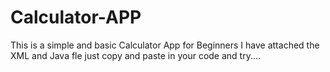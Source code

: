 # Calculator-APP
This is a simple and basic Calculator App for Beginners
I have attached the XML and Java fle just copy and paste in your code and try....
